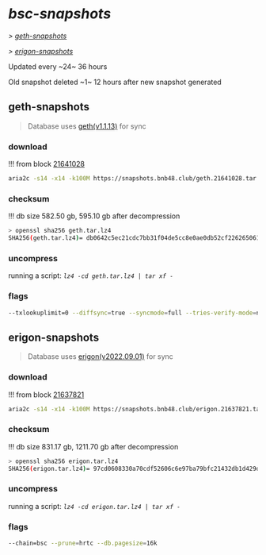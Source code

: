 # *bsc-snapshots*


*\> [geth-snapshots](#geth-snapshots)*

*\> [erigon-snapshots](#erigon-snapshots)*

Updated every ~24~ 36 hours

Old snapshot deleted ~1~ 12 hours after new snapshot generated

## geth-snapshots


> Database uses [geth(v1.1.13)](https://github.com/bnb-chain/bsc/releases/tag/v1.1.13) for sync


### download

<!-- begin_geth -->

!!! from block [21641028](https://bscscan.com/block/21641028)
```bash
aria2c -s14 -x14 -k100M https://snapshots.bnb48.club/geth.21641028.tar.lz4 -o geth.tar.lz4
```


### checksum


!!! db size 582.50 gb, 595.10 gb after decompression
```bash
> openssl sha256 geth.tar.lz4
SHA256(geth.tar.lz4)= db0642c5ec21cdc7bb31f04de5cc8e0ae0db52cf226265061229e8ca8203e759
```

<!-- end_geth -->

### uncompress


running a script: _`lz4 -cd geth.tar.lz4 | tar xf -`_


### flags


```bash
--txlookuplimit=0 --diffsync=true --syncmode=full --tries-verify-mode=none --pruneancient=true --diffblock=5000
```


## erigon-snapshots


> Database uses [erigon(v2022.09.01)](https://github.com/ledgerwatch/erigon/releases/tag/v2022.09.01) for sync


### download

<!-- begin_erigon -->

!!! from block [21637821](https://bscscan.com/block/21637821)
```bash
aria2c -s14 -x14 -k100M https://snapshots.bnb48.club/erigon.21637821.tar.lz4 -o erigon.tar.lz4
```


### checksum


!!! db size 831.17 gb, 1211.70 gb after decompression
```bash
> openssl sha256 erigon.tar.lz4
SHA256(erigon.tar.lz4)= 97cd0608330a70cdf52606c6e97ba79bfc21432db1d429d4e7a6c5049d33a9c7
```

<!-- end_erigon -->

### uncompress


running a script: _`lz4 -cd erigon.tar.lz4 | tar xf -`_


### flags


```bash
--chain=bsc --prune=hrtc --db.pagesize=16k
```

